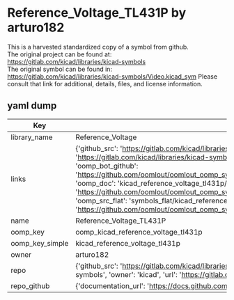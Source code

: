 # Reference_Voltage_TL431P by arturo182  
This is a harvested standardized copy of a symbol from github.  
The original project can be found at:  
https://gitlab.com/kicad/libraries/kicad-symbols  
The original symbol can be found in:
https://gitlab.com/kicad/libraries/kicad-symbols/Video.kicad_sym
Please consult that link for additional, details, files, and license information.  
## yaml dump  
| Key | Value |  
| --- | --- |  
| library_name | Reference_Voltage |  
| links | {'github_src': 'https://gitlab.com/kicad/libraries/kicad-symbols/Video.kicad_sym', 'github_src_repo': 'https://gitlab.com/kicad/libraries/kicad-symbols', 'oomp_bot': 'kicad_reference_voltage_tl431p/working', 'oomp_bot_github': 'https://github.com/oomlout/oomlout_oomp_symbol_bot/tree/main/kicad_reference_voltage_tl431p/working', 'oomp_doc': 'kicad_reference_voltage_tl431p/working', 'oomp_doc_github': 'https://github.com/oomlout/oomlout_oomp_symbol_doc/tree/main/kicad_reference_voltage_tl431p/working', 'oomp_src_flat': 'symbols_flat/kicad_reference_voltage_tl431p/working', 'oomp_src_flat_github': 'https://github.com/oomlout/oomlout_oomp_symbol_src/tree/main/kicad_reference_voltage_tl431p/working'} |  
| name | Reference_Voltage_TL431P |  
| oomp_key | oomp_kicad_reference_voltage_tl431p |  
| oomp_key_simple | kicad_reference_voltage_tl431p |  
| owner | arturo182 |  
| repo | {'github_src': 'https://gitlab.com/kicad/libraries/kicad-symbols/Video.kicad_sym', 'name': 'libraries/kicad-symbols', 'owner': 'kicad', 'url': 'https://gitlab.com/kicad/libraries/kicad-symbols'} |  
| repo_github | {'documentation_url': 'https://docs.github.com/rest/repos/repos#get-a-repository', 'message': 'Not Found'} |  

